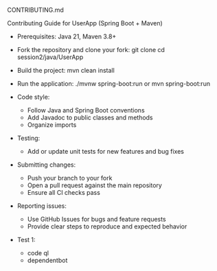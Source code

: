 CONTRIBUTING.md

Contributing Guide for UserApp (Spring Boot + Maven)

- Prerequisites: Java 21, Maven 3.8+
- Fork the repository and clone your fork:
  git clone <your-fork-url>
  cd session2/java/UserApp

- Build the project:
  mvn clean install

- Run the application:
  ./mvnw spring-boot:run
  or
  mvn spring-boot:run

- Code style:
  - Follow Java and Spring Boot conventions
  - Add Javadoc to public classes and methods
  - Organize imports

- Testing:
  - Add or update unit tests for new features and bug fixes

- Submitting changes:
  - Push your branch to your fork
  - Open a pull request against the main repository
  - Ensure all CI checks pass

- Reporting issues:
  - Use GitHub Issues for bugs and feature requests
  - Provide clear steps to reproduce and expected behavior
- Test 1:
  - code ql
  - dependentbot
  